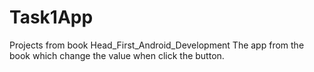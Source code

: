 # Task1App
Projects from book Head_First_Android_Development
The app from the book which change the value when click the button.
